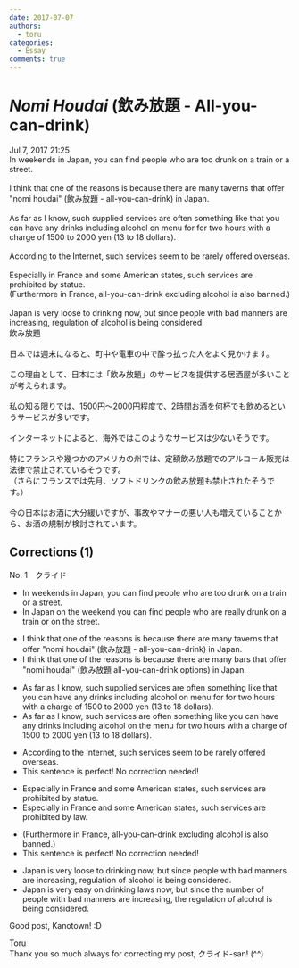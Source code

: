 ```yaml
---
date: 2017-07-07
authors:
  - toru
categories:
  - Essay
comments: true
---
```


# <strong><em>Nomi Houdai</strong></em> (飲み放題 - All-you-can-drink)
<div class="date">Jul 7, 2017 21:25</div>
<div id="post"><div id="body_show_ori">
In weekends in Japan, you can find people who are too drunk on a train or a street.<br/><br/>I think that one of the reasons is because there are many taverns that offer "nomi houdai" (飲み放題 - all-you-can-drink) in Japan.<br/><br/>As far as I know, such supplied services are often something like that you can have any drinks including alcohol on menu for for two hours with a charge of 1500 to 2000 yen (13 to 18 dollars).<br/><br/>According to the Internet, such services seem to be rarely offered overseas.<br/><br/>Especially in France and some American states, such services are prohibited by statue.<br/>(Furthermore in France, all-you-can-drink excluding alcohol is also banned.)<br/><br/>Japan is very loose to drinking now, but since people with bad manners are increasing, regulation of alcohol is being considered. 
</div></div>

<!-- more -->

<div id="post_ja"><div id="body_show_mo">
飲み放題<br/><br/>日本では週末になると、町中や電車の中で酔っ払った人をよく見かけます。<br/><br/>この理由として、日本には「飲み放題」のサービスを提供する居酒屋が多いことが考えられます。<br/><br/>私の知る限りでは、1500円～2000円程度で、2時間お酒を何杯でも飲めるというサービスが多いです。<br/><br/>インターネットによると、海外ではこのようなサービスは少ないそうです。<br/><br/>特にフランスや幾つかのアメリカの州では、定額飲み放題でのアルコール販売は法律で禁止されているそうです。<br/>（さらにフランスでは先月、ソフトドリンクの飲み放題も禁止されたそうです。）<br/><br/>今の日本はお酒に大分緩いですが、事故やマナーの悪い人も増えていることから、お酒の規制が検討されています。
</div></div>

## Corrections (1)
<div id="block"><div class="first_name"> No. 1　<span class="just_name">クライド</span></div><div id="block2">
<ul class="correction_field">
<li class="incorrect">In weekends in Japan, you can find people who are too drunk on a train or a street.</li>
<li class="corrected correct">
<span class="f_blue">In Japan on the weekend </span>you can find people who are <span class="f_blue">really</span> <span class="f_blue">drunk</span> on a train or on the street.
</li>
</ul>
<ul class="correction_field">
<li class="incorrect">I think that one of the reasons is because there are many taverns that offer "nomi houdai" (飲み放題 - all-you-can-drink) in Japan.</li>
<li class="corrected correct">
I think that one of the reasons is because there are many <span class="f_blue">bars</span> that offer "nomi houdai" (飲み放題 all-you-can-drink <span class="f_blue">options</span>) in Japan.
</li>
</ul>
<ul class="correction_field">
<li class="incorrect">As far as I know, such supplied services are often something like that you can have any drinks including alcohol on menu for for two hours with a charge of 1500 to 2000 yen (13 to 18 dollars).</li>
<li class="corrected correct">
As far as I know, such services are often something like you can have any drinks including alcohol on <span class="f_blue">the</span> menu for two hours with a charge of 1500 to 2000 yen (13 to 18 dollars).
</li>
</ul>
<ul class="correction_field">
<li class="incorrect">According to the Internet, such services seem to be rarely offered overseas.</li>
<li class="corrected perfect">This sentence is perfect! No correction needed!</li>
</ul>
<ul class="correction_field">
<li class="incorrect">Especially in France and some American states, such services are prohibited by statue.</li>
<li class="corrected correct">
Especially in France and some American states, such services are prohibited by <span class="f_blue">law</span>.
</li>
</ul>
<ul class="correction_field">
<li class="incorrect">(Furthermore in France, all-you-can-drink excluding alcohol is also banned.)</li>
<li class="corrected perfect">This sentence is perfect! No correction needed!</li>
</ul>
<ul class="correction_field">
<li class="incorrect">Japan is very loose to drinking now, but since people with bad manners are increasing, regulation of alcohol is being considered.</li>
<li class="corrected correct">
Japan is <span class="f_blue">very easy on drinking laws now</span>, but since <span class="f_blue">the number of people</span> with bad manners are increasing, the regulation of alcohol is being considered.
</li>
</ul>
<p class="comment_small">
 Good post, Kanotown! :D
</p>

</div><div class="name"><span class="just_name">Toru</span><br>
Thank you so much always for correcting my post, クライド-san! (^^)
</div>
</div>
